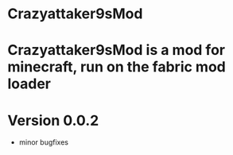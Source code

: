 # Crazyattaker9sMod

# Crazyattaker9sMod is a mod for minecraft, run on the fabric mod loader

# Version 0.0.2
- minor bugfixes
